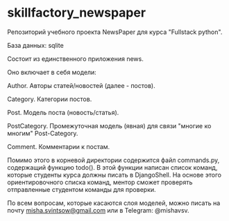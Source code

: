 # skillfactory_newspaper

Репозиторий учебного проекта NewsPaper для курса "Fullstack python".

База данных: sqlite

Состоит из единственного приложения news.

Оно включает в себя модели:

Author. Авторы статей/новостей (далее - постов).

Category. Категории постов.

Post. Модель поста (новость/статья).

PostCategory. Промежуточная модель (явная) для связи "многие ко многим" Post-Category.

Comment. Комментарии к постам.



Помимо этого в корневой директории содержится файл commands.py, содержащий функцию todo(). 
В этой функции написан список команд, которые студенты курса должны писать в DjangoShell. 
На основе этого ориентировочного списка команд, ментор сможет проверять отправленные студентом команды для проверки.

По всем вопросам, которые касаются слоя моделей, можно писать на почту misha.svintsow@gmail.com или в Telegram: @mishavsv.
